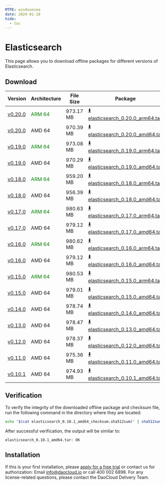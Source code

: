 ```yaml
---
MTPE: windsonsea
date: 2024-01-18
hide:
  - toc
---
```


# Elasticsearch

This page allows you to download offline packages for different versions of Elasticsearch.

## Download

| Version | Architecture | File Size | Package   | Checksum File | Updated Date |
| ------ | ------------ | --------- | ---------- | ------------ | ------------ |
| [v0.20.0](../../../middleware/elasticsearch/release-notes.md) | <font color=green>ARM 64</font> | 973.17 MB | [:arrow_down: elasticsearch_0.20.0_arm64.tar](https://qiniu-download-public.daocloud.io/DaoCloud_Enterprise/mcamel-elasticsearch_0.20.0_arm64.tar) | [:arrow_down: elasticsearch_0.20.0_arm64_checksum.sha512sum](https://qiniu-download-public.daocloud.io/DaoCloud_Enterprise/mcamel-elasticsearch_0.20.0_arm64_checksum.sha512sum) | 2024-09-06 |
| [v0.20.0](../../../middleware/elasticsearch/release-notes.md) | AMD 64 | 970.39 MB | [:arrow_down: elasticsearch_0.20.0_amd64.tar](https://qiniu-download-public.daocloud.io/DaoCloud_Enterprise/mcamel-elasticsearch_0.20.0_amd64.tar) | [:arrow_down: elasticsearch_0.20.0_amd64_checksum.sha512sum](https://qiniu-download-public.daocloud.io/DaoCloud_Enterprise/mcamel-elasticsearch_0.20.0_amd64_checksum.sha512sum) | 2024-09-06 |
| [v0.19.0](../../../middleware/elasticsearch/release-notes.md) | <font color=green>ARM 64</font> | 973.08 MB | [:arrow_down: elasticsearch_0.19.0_arm64.tar](https://qiniu-download-public.daocloud.io/DaoCloud_Enterprise/mcamel-elasticsearch_0.19.0_arm64.tar) | [:arrow_down: elasticsearch_0.19.0_arm64_checksum.sha512sum](https://qiniu-download-public.daocloud.io/DaoCloud_Enterprise/mcamel-elasticsearch_0.19.0_arm64_checksum.sha512sum) | 2024-08-08 |
| [v0.19.0](../../../middleware/elasticsearch/release-notes.md) | AMD 64 | 970.29 MB | [:arrow_down: elasticsearch_0.19.0_amd64.tar](https://qiniu-download-public.daocloud.io/DaoCloud_Enterprise/mcamel-elasticsearch_0.19.0_amd64.tar) | [:arrow_down: elasticsearch_0.19.0_amd64_checksum.sha512sum](https://qiniu-download-public.daocloud.io/DaoCloud_Enterprise/mcamel-elasticsearch_0.19.0_amd64_checksum.sha512sum) | 2024-08-08 |
| [v0.18.0](../../../middleware/elasticsearch/release-notes.md) | <font color=green>ARM 64</font> | 959.20 MB | [:arrow_down: elasticsearch_0.18.0_arm64.tar](https://qiniu-download-public.daocloud.io/DaoCloud_Enterprise/mcamel-elasticsearch_0.18.0_arm64.tar) | [:arrow_down: elasticsearch_0.18.0_arm64_checksum.sha512sum](https://qiniu-download-public.daocloud.io/DaoCloud_Enterprise/mcamel-elasticsearch_0.18.0_arm64_checksum.sha512sum) | 2024-07-04 |
| [v0.18.0](../../../middleware/elasticsearch/release-notes.md) | AMD 64 | 956.39 MB | [:arrow_down: elasticsearch_0.18.0_amd64.tar](https://qiniu-download-public.daocloud.io/DaoCloud_Enterprise/mcamel-elasticsearch_0.18.0_amd64.tar) | [:arrow_down: elasticsearch_0.18.0_amd64_checksum.sha512sum](https://qiniu-download-public.daocloud.io/DaoCloud_Enterprise/mcamel-elasticsearch_0.18.0_amd64_checksum.sha512sum) | 2024-07-04 |
| [v0.17.0](../../../middleware/elasticsearch/release-notes.md) | <font color=green>ARM 64</font> | 980.63 MB | [:arrow_down: elasticsearch_0.17.0_arm64.tar](https://qiniu-download-public.daocloud.io/DaoCloud_Enterprise/mcamel-elasticsearch_0.17.0_arm64.tar) | [:arrow_down: elasticsearch_0.17.0_arm64_checksum.sha512sum](https://qiniu-download-public.daocloud.io/DaoCloud_Enterprise/mcamel-elasticsearch_0.17.0_arm64_checksum.sha512sum) | 2024-06-05 |
| [v0.17.0](../../../middleware/elasticsearch/release-notes.md) | AMD 64 | 979.12 MB | [:arrow_down: elasticsearch_0.17.0_amd64.tar](https://qiniu-download-public.daocloud.io/DaoCloud_Enterprise/mcamel-elasticsearch_0.17.0_amd64.tar) | [:arrow_down: elasticsearch_0.17.0_amd64_checksum.sha512sum](https://qiniu-download-public.daocloud.io/DaoCloud_Enterprise/mcamel-elasticsearch_0.17.0_amd64_checksum.sha512sum) | 2024-06-05 |
| [v0.16.0](../../../middleware/elasticsearch/release-notes.md) | <font color=green>ARM 64</font> | 980.62 MB | [:arrow_down: elasticsearch_0.16.0_arm64.tar](https://qiniu-download-public.daocloud.io/DaoCloud_Enterprise/mcamel-elasticsearch_0.16.0_arm64.tar) | [:arrow_down: elasticsearch_0.16.0_arm64_checksum.sha512sum](https://qiniu-download-public.daocloud.io/DaoCloud_Enterprise/mcamel-elasticsearch_0.16.0_arm64_checksum.sha512sum) | 2024-05-08 |
| [v0.16.0](../../../middleware/elasticsearch/release-notes.md) | AMD 64 | 979.12 MB | [:arrow_down: elasticsearch_0.16.0_amd64.tar](https://qiniu-download-public.daocloud.io/DaoCloud_Enterprise/mcamel-elasticsearch_0.16.0_amd64.tar) | [:arrow_down: elasticsearch_0.16.0_amd64_checksum.sha512sum](https://qiniu-download-public.daocloud.io/DaoCloud_Enterprise/mcamel-elasticsearch_0.16.0_amd64_checksum.sha512sum) | 2024-05-08 |
| [v0.15.0](../../../middleware/elasticsearch/release-notes.md) | <font color="green">ARM 64</font> | 980.53 MB | [:arrow_down: elasticsearch_0.15.0_arm64.tar](https://qiniu-download-public.daocloud.io/DaoCloud_Enterprise/mcamel-elasticsearch_0.15.0_arm64.tar) | [:arrow_down: elasticsearch_0.15.0_arm64_checksum.sha512sum](https://qiniu-download-public.daocloud.io/DaoCloud_Enterprise/mcamel-elasticsearch_0.15.0_arm64_checksum.sha512sum) | 2024-04-03 |
| [v0.15.0](../../../middleware/elasticsearch/release-notes.md) | AMD 64 | 979.01 MB | [:arrow_down: elasticsearch_0.15.0_amd64.tar](https://qiniu-download-public.daocloud.io/DaoCloud_Enterprise/mcamel-elasticsearch_0.15.0_amd64.tar) | [:arrow_down: elasticsearch_0.15.0_amd64_checksum.sha512sum](https://qiniu-download-public.daocloud.io/DaoCloud_Enterprise/mcamel-elasticsearch_0.15.0_amd64_checksum.sha512sum) | 2024-04-03 |
| [v0.14.0](../../../middleware/elasticsearch/release-notes.md) | AMD 64 | 978.74 MB | [:arrow_down: elasticsearch_0.14.0_amd64.tar](https://qiniu-download-public.daocloud.io/DaoCloud_Enterprise/mcamel-elasticsearch_0.14.0_amd64.tar) | [:arrow_down: elasticsearch_0.14.0_amd64_checksum.sha512sum](https://qiniu-download-public.daocloud.io/DaoCloud_Enterprise/mcamel-elasticsearch_0.14.0_amd64_checksum.sha512sum) | 2024-02-01 |
| [v0.13.0](../../../middleware/elasticsearch/release-notes.md) | AMD 64 | 978.47 MB | [:arrow_down: elasticsearch_0.13.0_amd64.tar](https://qiniu-download-public.daocloud.io/DaoCloud_Enterprise/mcamel-elasticsearch_0.13.0_amd64.tar) | [:arrow_down: elasticsearch_0.13.0_amd64_checksum.sha512sum](https://qiniu-download-public.daocloud.io/DaoCloud_Enterprise/mcamel-elasticsearch_0.13.0_amd64_checksum.sha512sum) | 2024-01-04 |
| [v0.12.0](../../../middleware/elasticsearch/release-notes.md) | AMD 64 | 978.37 MB | [:arrow_down: elasticsearch_0.12.0_amd64.tar](https://qiniu-download-public.daocloud.io/DaoCloud_Enterprise/mcamel-elasticsearch_0.12.0_amd64.tar) | [:arrow_down: elasticsearch_0.12.0_amd64_checksum.sha512sum](https://qiniu-download-public.daocloud.io/DaoCloud_Enterprise/mcamel-elasticsearch_0.12.0_amd64_checksum.sha512sum) | 2023-12-10 |
| [v0.11.0](../../../middleware/elasticsearch/release-notes.md) | AMD 64 | 975.36 MB | [:arrow_down: elasticsearch_0.11.0_amd64.tar](https://qiniu-download-public.daocloud.io/DaoCloud_Enterprise/mcamel-elasticsearch_0.11.0_amd64.tar) | [:arrow_down: elasticsearch_0.11.0_amd64_checksum.sha512sum](https://qiniu-download-public.daocloud.io/DaoCloud_Enterprise/mcamel-elasticsearch_0.11.0_amd64_checksum.sha512sum) | 2023-11-02 |
| [v0.10.1](../../../middleware/elasticsearch/release-notes.md) | AMD 64 | 974.93 MB | [:arrow_down: elasticsearch_0.10.1_amd64.tar](https://qiniu-download-public.daocloud.io/DaoCloud_Enterprise/mcamel-elasticsearch_0.10.1_amd64.tar) | [:arrow_down: elasticsearch_0.10.1_amd64_checksum.sha512sum](https://qiniu-download-public.daocloud.io/DaoCloud_Enterprise/mcamel-elasticsearch_0.10.1_amd64_checksum.sha512sum) | 2023-10-20 |

## Verification

To verify the integrity of the downloaded offline package and checksum file, run the following command in the directory where they are located:

```sh
echo "$(cat elasticsearch_0.10.1_amd64_checksum.sha512sum)" | sha512sum -c
```

After successful verification, the output will be similar to:

```none
elasticsearch_0.10.1_amd64.tar: OK
```

## Installation

If this is your first installation, please [apply for a free trial](../../../dce/license0.md) or contact us for authorization: Email info@daocloud.io or call 400 002 6898.
For any license-related questions, please contact the DaoCloud Delivery Team.
